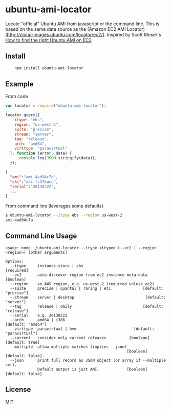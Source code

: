 # ubuntu-ami-locator

Locate "official" Ubuntu AMI from javascript or the command line.  This
is based on the same data source as the (Amazon EC2 AMI Locator)[http://cloud-images.ubuntu.com/locator/ec2/].
Inspired by Scott Moser's [How to find the right Ubuntu AMI on EC2](http://ubuntu-smoser.blogspot.com/2011/07/how-to-find-right-ubuntu-ami-on-ec2.html)

## Install

```bash
    npm install ubuntu-ami-locator
```

## Example

From code

```javascript
var locator = require("ubuntu-ami-locator");

locator.query({
    itype: "ebs",
    region: "us-west-2",
    suite: "precise",
    stream: "server",
    tag: "release",
    arch: "amd64",
    virttype: "paravirtual"
  }, function (error, data) {
      console.log(JSON.stringify(data));
  });
```
```JSON
{
  "ami":"ami-4ad94c7a",
  "aki":"aki-fc37bacc",
  "serial":"20130222",
  ...
}
```

From command line (leverages some defaults)

```bash
$ ubuntu-ami-locator --itype ebs --region us-west-2 
ami-4ad94c7a
```

## Command Line Usage

```
usage: node ./ubuntu-ami-locator --itype <itype> (--ec2 | --region <region>) [other arguments]

Options:
  --itype     instance-store | ebs                                    [required]
  --ec2       auto-discover region from ec2 instance meta-data         [boolean]
  --region    an AWS region, e.g. us-west-2 (required unless ec2)               
  --suite     precise | quantal | raring | etc.             [default: "precise"]
  --stream    server | desktop                               [default: "server"]
  --tag       release | daily                               [default: "release"]
  --serial    e.g. 20130222                                                     
  --arch      amd64 | i386                                    [default: "amd64"]
  --virttype  paravirtual | hvm                         [default: "paravirtual"]
  --current   consider only current releases          [boolean]  [default: true]
  --multiple  allow multiple matches (implies --json)
                                                     [boolean]  [default: false]
  --json      print full record as JSON object (or array if --multiple set).
              Default output is just AMI.            [boolean]  [default: false]
```

## License

MIT
